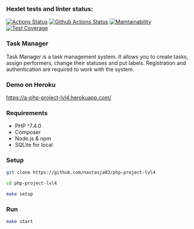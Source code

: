 ### Hexlet tests and linter status:
[![Actions Status](https://github.com/nastasja83/php-project-lvl4/workflows/hexlet-check/badge.svg)](https://github.com/nastasja83/php-project-lvl4/actions)
[![Github Actions Status](https://github.com/nastasja83/php-project-lvl4/workflows/PHP%20CI/badge.svg)](https://github.com/nastasja83/php-project-lvl4/actions)
[![Maintainability](https://api.codeclimate.com/v1/badges/c760d30ac6b9e9044a5c/maintainability)](https://codeclimate.com/github/nastasja83/php-project-lvl4/maintainability)
[![Test Coverage](https://api.codeclimate.com/v1/badges/c760d30ac6b9e9044a5c/test_coverage)](https://codeclimate.com/github/nastasja83/php-project-lvl4/test_coverage)

### Task Manager
Task Manager is a task management system. It allows you to create tasks, assign performers, change their statuses and put labels. Registration and authentication are required to work with the system.
### Demo on Heroku
https://a-php-project-lvl4.herokuapp.com/

### Requirements

  * PHP ^7.4.0
  * Composer
  * Node.js & npm
  * SQLite for local
### Setup

  ```sh
  git clone https://github.com/nastasja83/php-project-lvl4
  ```

  ```sh
  cd php-project-lvl4
  ```

  ```sh
  make setup
  ```
### Run

  ```sh
  make start
  ```

